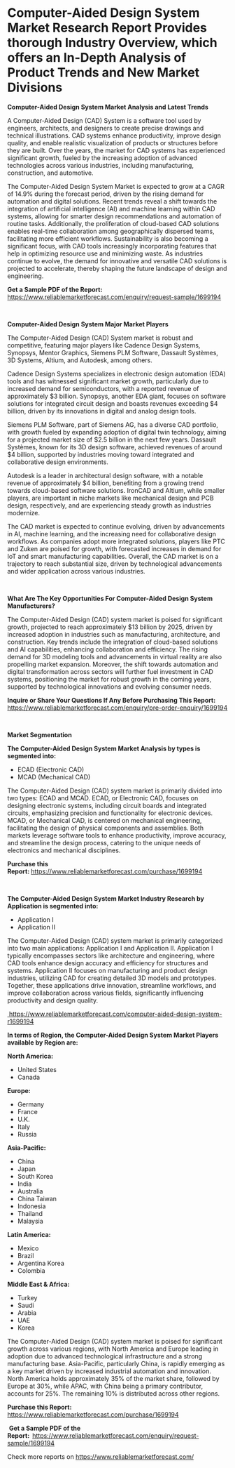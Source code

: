 <p><h1>Computer-Aided Design System Market Research Report Provides thorough Industry Overview, which offers an In-Depth Analysis of Product Trends and New Market Divisions</h1></p><p><strong>Computer-Aided Design System Market Analysis and Latest Trends</strong></p>
<p><p>A Computer-Aided Design (CAD) System is a software tool used by engineers, architects, and designers to create precise drawings and technical illustrations. CAD systems enhance productivity, improve design quality, and enable realistic visualization of products or structures before they are built. Over the years, the market for CAD systems has experienced significant growth, fueled by the increasing adoption of advanced technologies across various industries, including manufacturing, construction, and automotive.</p><p>The Computer-Aided Design System Market is expected to grow at a CAGR of 14.9% during the forecast period, driven by the rising demand for automation and digital solutions. Recent trends reveal a shift towards the integration of artificial intelligence (AI) and machine learning within CAD systems, allowing for smarter design recommendations and automation of routine tasks. Additionally, the proliferation of cloud-based CAD solutions enables real-time collaboration among geographically dispersed teams, facilitating more efficient workflows. Sustainability is also becoming a significant focus, with CAD tools increasingly incorporating features that help in optimizing resource use and minimizing waste. As industries continue to evolve, the demand for innovative and versatile CAD solutions is projected to accelerate, thereby shaping the future landscape of design and engineering.</p></p>
<p><strong>Get a Sample PDF of the Report:&nbsp;</strong> <a href="https://www.reliablemarketforecast.com/enquiry/request-sample/1699194?utm_campaign=2724&utm_medium=2&utm_source=Github&utm_content=ia&utm_term=27032025&utm_id=computer-aided-design-system">https://www.reliablemarketforecast.com/enquiry/request-sample/1699194</a></p>
<p>&nbsp;</p>
<p><strong>Computer-Aided Design System Major Market Players</strong></p>
<p><p>The Computer-Aided Design (CAD) System market is robust and competitive, featuring major players like Cadence Design Systems, Synopsys, Mentor Graphics, Siemens PLM Software, Dassault Systèmes, 3D Systems, Altium, and Autodesk, among others. </p><p>Cadence Design Systems specializes in electronic design automation (EDA) tools and has witnessed significant market growth, particularly due to increased demand for semiconductors, with a reported revenue of approximately $3 billion. Synopsys, another EDA giant, focuses on software solutions for integrated circuit design and boasts revenues exceeding $4 billion, driven by its innovations in digital and analog design tools.</p><p>Siemens PLM Software, part of Siemens AG, has a diverse CAD portfolio, with growth fueled by expanding adoption of digital twin technology, aiming for a projected market size of $2.5 billion in the next few years. Dassault Systèmes, known for its 3D design software, achieved revenues of around $4 billion, supported by industries moving toward integrated and collaborative design environments.</p><p>Autodesk is a leader in architectural design software, with a notable revenue of approximately $4 billion, benefiting from a growing trend towards cloud-based software solutions. IronCAD and Altium, while smaller players, are important in niche markets like mechanical design and PCB design, respectively, and are experiencing steady growth as industries modernize.</p><p>The CAD market is expected to continue evolving, driven by advancements in AI, machine learning, and the increasing need for collaborative design workflows. As companies adopt more integrated solutions, players like PTC and Zuken are poised for growth, with forecasted increases in demand for IoT and smart manufacturing capabilities. Overall, the CAD market is on a trajectory to reach substantial size, driven by technological advancements and wider application across various industries.</p></p>
<p>&nbsp;</p>
<p><strong>What Are The Key Opportunities For Computer-Aided Design System Manufacturers?</strong></p>
<p><p>The Computer-Aided Design (CAD) system market is poised for significant growth, projected to reach approximately $13 billion by 2025, driven by increased adoption in industries such as manufacturing, architecture, and construction. Key trends include the integration of cloud-based solutions and AI capabilities, enhancing collaboration and efficiency. The rising demand for 3D modeling tools and advancements in virtual reality are also propelling market expansion. Moreover, the shift towards automation and digital transformation across sectors will further fuel investment in CAD systems, positioning the market for robust growth in the coming years, supported by technological innovations and evolving consumer needs.</p></p>
<p><strong>Inquire or Share Your Questions If Any Before Purchasing This Report:</strong> <a href="https://www.reliablemarketforecast.com/enquiry/pre-order-enquiry/1699194?utm_campaign=2724&utm_medium=2&utm_source=Github&utm_content=ia&utm_term=27032025&utm_id=computer-aided-design-system">https://www.reliablemarketforecast.com/enquiry/pre-order-enquiry/1699194</a></p>
<p>&nbsp;</p>
<p><strong>Market Segmentation</strong></p>
<p><strong>The Computer-Aided Design System Market Analysis by types is segmented into:</strong></p>
<p><ul><li>ECAD (Electronic CAD)</li><li>MCAD (Mechanical CAD)</li></ul></p>
<p><p>The Computer-Aided Design (CAD) system market is primarily divided into two types: ECAD and MCAD. ECAD, or Electronic CAD, focuses on designing electronic systems, including circuit boards and integrated circuits, emphasizing precision and functionality for electronic devices. MCAD, or Mechanical CAD, is centered on mechanical engineering, facilitating the design of physical components and assemblies. Both markets leverage software tools to enhance productivity, improve accuracy, and streamline the design process, catering to the unique needs of electronics and mechanical disciplines.</p></p>
<p><strong>Purchase this Report:&nbsp;</strong><a href="https://www.reliablemarketforecast.com/purchase/1699194?utm_campaign=2724&utm_medium=2&utm_source=Github&utm_content=ia&utm_term=27032025&utm_id=computer-aided-design-system">https://www.reliablemarketforecast.com/purchase/1699194</a></p>
<p>&nbsp;</p>
<p><strong>The Computer-Aided Design System Market Industry Research by Application is segmented into:</strong></p>
<p><ul><li>Application I</li><li>Application II</li></ul></p>
<p><p>The Computer-Aided Design (CAD) system market is primarily categorized into two main applications: Application I and Application II. Application I typically encompasses sectors like architecture and engineering, where CAD tools enhance design accuracy and efficiency for structures and systems. Application II focuses on manufacturing and product design industries, utilizing CAD for creating detailed 3D models and prototypes. Together, these applications drive innovation, streamline workflows, and improve collaboration across various fields, significantly influencing productivity and design quality.</p></p>
<p><a href="https://www.reliablemarketforecast.com/computer-aided-design-system-r1699194?utm_campaign=2724&utm_medium=2&utm_source=Github&utm_content=ia&utm_term=27032025&utm_id=computer-aided-design-system">&nbsp;https://www.reliablemarketforecast.com/computer-aided-design-system-r1699194</a></p>
<p><strong>In terms of Region, the Computer-Aided Design System Market Players available by Region are:</strong></p>
<p>
    <p> <strong> North America: </strong>
        <ul>
            <li>United States</li>
            <li>Canada</li>
        </ul>
        </p> 
    <p> <strong> Europe: </strong>
        <ul>
            <li>Germany</li>
            <li>France</li>
            <li>U.K.</li>
            <li>Italy</li>
            <li>Russia</li>
        </ul>
        </p> 
    <p> <strong> Asia-Pacific: </strong>
        <ul>
            <li>China</li>
            <li>Japan</li>
            <li>South Korea</li>
            <li>India</li>
            <li>Australia</li>
            <li>China Taiwan</li>
            <li>Indonesia</li>
            <li>Thailand</li>
            <li>Malaysia</li>
        </ul>
        </p> 
    <p> <strong> Latin America: </strong>
        <ul>
            <li>Mexico</li>
            <li>Brazil</li>
            <li>Argentina Korea</li>
            <li>Colombia</li>
        </ul>
        </p> 
    <p> <strong> Middle East & Africa: </strong>
        <ul>
            <li>Turkey</li>
            <li>Saudi</li>
            <li>Arabia</li>
            <li>UAE</li>
            <li>Korea</li>
        </ul>
    </p>
    </p>
<p><p>The Computer-Aided Design (CAD) system market is poised for significant growth across various regions, with North America and Europe leading in adoption due to advanced technological infrastructure and a strong manufacturing base. Asia-Pacific, particularly China, is rapidly emerging as a key market driven by increased industrial automation and innovation. North America holds approximately 35% of the market share, followed by Europe at 30%, while APAC, with China being a primary contributor, accounts for 25%. The remaining 10% is distributed across other regions.</p></p>
<p><strong>Purchase this Report: </strong><a href="https://www.reliablemarketforecast.com/purchase/1699194?utm_campaign=2724&utm_medium=2&utm_source=Github&utm_content=ia&utm_term=27032025&utm_id=computer-aided-design-system">https://www.reliablemarketforecast.com/purchase/1699194</a></p>
<p>&nbsp;<strong>Get a Sample PDF of the Report:&nbsp;&nbsp;</strong><a href="https://www.reliablemarketforecast.com/enquiry/request-sample/1699194?utm_campaign=2724&utm_medium=2&utm_source=Github&utm_content=ia&utm_term=27032025&utm_id=computer-aided-design-system">https://www.reliablemarketforecast.com/enquiry/request-sample/1699194</a></p>
<p><strong></strong></p>
<p>Check more reports on <a href="https://www.reliablemarketforecast.com/?utm_campaign=2724&utm_medium=2&utm_source=Github&utm_content=ia&utm_term=27032025&utm_id=computer-aided-design-system">https://www.reliablemarketforecast.com/</a></p>